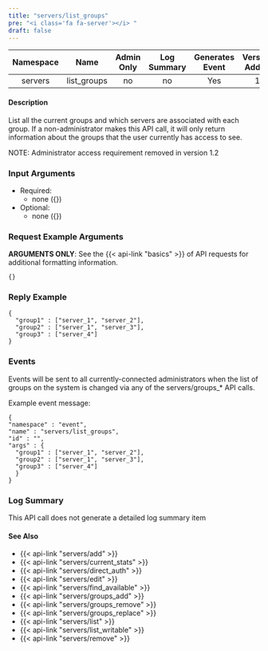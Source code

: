 ```yaml
---
title: "servers/list_groups"
pre: "<i class='fa fa-server'></i> "
draft: false
---
```


| Namespace | Name | Admin Only | Log Summary | Generates Event | Version Added
|:----------------:|:--------:|:--------:|:--------:|:--------:|:---:|
| servers | list_groups | no | no | Yes | 1 |

#### Description
List all the current groups and which servers are associated with each group.
If a non-administrator makes this API call, it will only return information about the groups that the user currently has access to see.

NOTE: Administrator access requirement removed in version 1.2

### Input Arguments
* Required:
   * none ({})
* Optional:
   * none ({})


### Request Example Arguments
**ARGUMENTS ONLY**: See the {{< api-link "basics" >}} of API requests for additional formatting information.

```
{}
```

### Reply Example
```
{
  "group1" : ["server_1", "server_2"],
  "group2" : ["server_1", "server_3"],
  "group3" : ["server_4"]
}
```

### Events
Events will be sent to all currently-connected administrators when the list of groups on the system is changed via any of the servers/groups_* API calls.

Example event message:
```
{
"namespace" : "event",
"name" : "servers/list_groups",
"id" : "",
"args" : {
  "group1" : ["server_1", "server_2"],
  "group2" : ["server_1", "server_3"],
  "group3" : ["server_4"]
  }
}
```
### Log Summary
This API call does not generate a detailed log summary item

#### See Also
* {{< api-link "servers/add" >}}
* {{< api-link "servers/current_stats" >}}
* {{< api-link "servers/direct_auth" >}}
* {{< api-link "servers/edit" >}}
* {{< api-link "servers/find_available" >}}
* {{< api-link "servers/groups_add" >}}
* {{< api-link "servers/groups_remove" >}}
* {{< api-link "servers/groups_replace" >}}
* {{< api-link "servers/list" >}}
* {{< api-link "servers/list_writable" >}}
* {{< api-link "servers/remove" >}}

